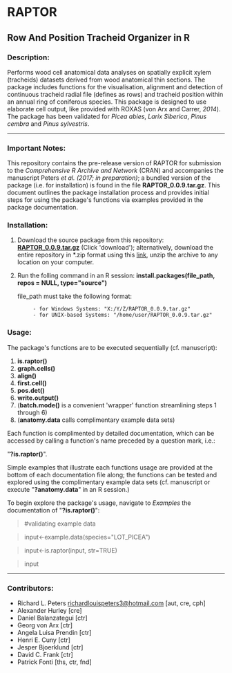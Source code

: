 RAPTOR
======================

## Row And Position Tracheid Organizer in R

### Description:

Performs wood cell anatomical data analyses on spatially explicit xylem (tracheids) datasets derived from wood anatomical thin sections. The package includes functions for the visualisation, alignment and detection of continuous tracheid radial file (defines as rows) and tracheid position within an annual ring of coniferous species. This package is designed to use elaborate cell output, like provided with ROXAS (von Arx and Carrer, *2014*). The package has been validated for *Picea abies*, *Larix Siberica*, *Pinus cembra* and *Pinus sylvestris*.


-------------

### Important Notes:

This repository contains the pre-release version of RAPTOR for submission to the
*Comprehensive R Archive and Network* (CRAN) and accompanies the manuscript Peters *et al. (2017; in preparation)*; a bundled version of the package (i.e. for installation) is found in the file **RAPTOR_0.0.9.tar.gz**.
This document outlines the package installation process and provides initial 
steps for using the package's functions via examples provided in the package documentation.

### Installation:

1. Download the source package from this repository:  [**RAPTOR_0.0.9.tar.gz**](https://github.com/the-Hull/raptor/blob/master/RAPTOR_0.0.9.tar.gz) (Click 'download'); alternatively, download the entire repository in *.zip format using this [link](https://codeload.github.com/the-Hull/raptor/zip/master?token=ALP_Z6J1GbKWPO3MdV9unIsq5lC5L9_cks5ZbOu4wA==), unzip the archive to any location on your computer.
2. Run the folling command in an R session:
      **install.packages(file_path, repos = NULL, type="source")**
      
      
      file_path must take the following format:
      
      
            - for Windows Systems: "X:/Y/Z/RAPTOR_0.0.9.tar.gz"
            - for UNIX-based Systems: "/home/user/RAPTOR_0.0.9.tar.gz"
            
### Usage:

The package's functions are to be executed sequentially (cf. manuscript):

1. **is.raptor()**
2. **graph.cells()**
3. **align()**
4. **first.cell()**
5. **pos.det()**
6. **write.output()**
7. (**batch.mode()** is a convenient 'wrapper' function streamlining steps 1 through 6)
8. (**anatomy.data** calls complimentary example data sets)

Each function is complimented by detailed documentation, which can be accessed by calling
a function's name preceded by a question mark, i.e.:

"**?is.raptor()**".


Simple examples that illustrate each functions usage are provided at the bottom
of each documentation file along; the functions can be tested and explored using the 
complimentary example data sets (cf. manuscript or execute "**?anatomy.data**" in an 
R session.)

To begin explore the package's usage, navigate to *Examples* the documentation of   "**?is.raptor()**":

> #validating example data

> input<-example.data(species="LOT_PICEA")

> input<-is.raptor(input, str=TRUE)

> input


-------------


### Contributors:


* Richard L. Peters <richardlouispeters3@hotmail.com> [aut, cre, cph]
* Alexander Hurley [cre]                                             
* Daniel Balanzategui [ctr]                                          
* Georg von Arx [ctr]                                                
* Angela Luisa Prendin [ctr]                                         
* Henri E. Cuny [ctr]                                                
* Jesper Bjoerklund [ctr]                                            
* David C. Frank [ctr]                                               
* Patrick Fonti [ths, ctr, fnd]



